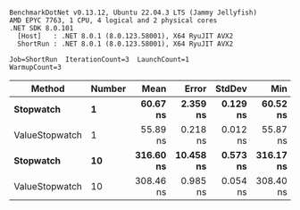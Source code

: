 ```

BenchmarkDotNet v0.13.12, Ubuntu 22.04.3 LTS (Jammy Jellyfish)
AMD EPYC 7763, 1 CPU, 4 logical and 2 physical cores
.NET SDK 8.0.101
  [Host]   : .NET 8.0.1 (8.0.123.58001), X64 RyuJIT AVX2
  ShortRun : .NET 8.0.1 (8.0.123.58001), X64 RyuJIT AVX2

Job=ShortRun  IterationCount=3  LaunchCount=1  
WarmupCount=3  

```
| Method         | Number | Mean      | Error     | StdDev   | Min       | Max       | Gen0   | Allocated |
|--------------- |------- |----------:|----------:|---------:|----------:|----------:|-------:|----------:|
| **Stopwatch**      | **1**      |  **60.67 ns** |  **2.359 ns** | **0.129 ns** |  **60.52 ns** |  **60.78 ns** | **0.0005** |      **40 B** |
| ValueStopwatch | 1      |  55.89 ns |  0.218 ns | 0.012 ns |  55.87 ns |  55.90 ns |      - |         - |
| **Stopwatch**      | **10**     | **316.60 ns** | **10.458 ns** | **0.573 ns** | **316.17 ns** | **317.25 ns** | **0.0005** |      **40 B** |
| ValueStopwatch | 10     | 308.46 ns |  0.985 ns | 0.054 ns | 308.40 ns | 308.50 ns |      - |         - |
